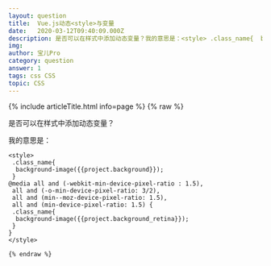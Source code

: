 ```yaml
---
layout: question
title:  Vue.js动态<style>与变量
date:   2020-03-12T09:40:09.000Z
description: 是否可以在样式中添加动态变量？我的意思是：<style> .class_name{  background-image({{project.b...
img: 
author: 宝儿Pro
category: question
answer: 1
tags: css CSS
topic: CSS
---
```

<div class="article-root">
  <div class="article">
    {% include articleTitle.html info=page %}
    {% raw %}
    <div class="article-content"><p><font style="vertical-align: inherit;"><font style="vertical-align: inherit;">是否可以在样式中添加动态变量？</font></font></p>

<p><font style="vertical-align: inherit;"><font style="vertical-align: inherit;">我的意思是：</font></font></p>

<pre><code>&lt;style&gt;<font></font>
 .class_name{<font></font>
  background-image({{project.background}});<font></font>
 }<font></font>
@media all and (-webkit-min-device-pixel-ratio : 1.5),<font></font>
 all and (-o-min-device-pixel-ratio: 3/2),<font></font>
 all and (min--moz-device-pixel-ratio: 1.5),<font></font>
 all and (min-device-pixel-ratio: 1.5) {<font></font>
 .class_name{<font></font>
  background-image({{project.background_retina}});<font></font>
 } <font></font>
}<font></font>
&lt;/style&gt;<font></font>
</code></pre></div>
    {% endraw %}
  </div>
  <p style="height: 0;width:0;overflow: hidden;"> 第1233篇《Vue.js动态<style>与变量》来自Winter(https://github.com/aiyld/aiyld.github.io)的站点</p>
  <div class="discuss-wrapper">
    {% include discussTitle.html info=page %}
    {% raw %}
    <div class="discuss-item">
        <div class="discuss-parent">
          <div class="discuss-meta">
            <span class="discuss-user">神乐神乐</span>
            <span class="discuss-time">2020.03.12</span>
          </div>
          <div class="discuss-comment"><p><font style="vertical-align: inherit;"><font style="vertical-align: inherit;">我有一些动态特性，可以用JS和更少的代码来操作SCSS。</font><font style="vertical-align: inherit;">我用bulma如下</font></font></p>

<pre><code>&lt;style lang="scss" scoped&gt;<font></font>
  $size-10: 10px;<font></font>
  $size-9: 20px;<font></font>
  $size-8: 30px;<font></font>
  $size-7: 10px;<font></font>
  $size-6: 20px;<font></font>
  $size-5: 30px;<font></font>
  $size-4: 40px;<font></font>
  $size-3: 50px;<font></font>
  $size-2: 60px;<font></font>
  $size-1: 70px;<font></font>
  $sizes: (<font></font>
    1,<font></font>
    2,<font></font>
    3,<font></font>
    4,<font></font>
    5,<font></font>
    6,<font></font>
    7,<font></font>
    8,<font></font>
    9,<font></font>
    10<font></font>
  );<font></font>
  $positions: (<font></font>
    "top",<font></font>
    "left",<font></font>
    "bottom",<font></font>
    "right"<font></font>
  );<font></font>
  $bulmaSizes: (<font></font>
    $size-1,<font></font>
    $size-2,<font></font>
    $size-3,<font></font>
    $size-4,<font></font>
    $size-5,<font></font>
    $size-6,<font></font>
    $size-7,<font></font>
    $size-8,<font></font>
    $size-9,<font></font>
    $size-10<font></font>
  );<font></font>
  $i: 1;<font></font>
  @each $size in $sizes {<font></font>
    $sizee: nth($bulmaSizes, $i);<font></font>
    $i: $i+1;<font></font>
    .has-margin-#{$size} {<font></font>
      margin: $sizee !important;<font></font>
    }<font></font>
    @each $position in $positions {<font></font>
      .has-padding-#{$position}-#{$size} {<font></font>
        margin-#{$position}: $sizee !important;<font></font>
      }<font></font>
    }<font></font>
  }<font></font>
&lt;/style&gt;<font></font>
</code></pre>

<p><font style="vertical-align: inherit;"><font style="vertical-align: inherit;">希望这会对你们中的一些人有所帮助。</font></font></p></div>
        </div>
        
      </div>
    {% endraw %}
  </div>
<div>
